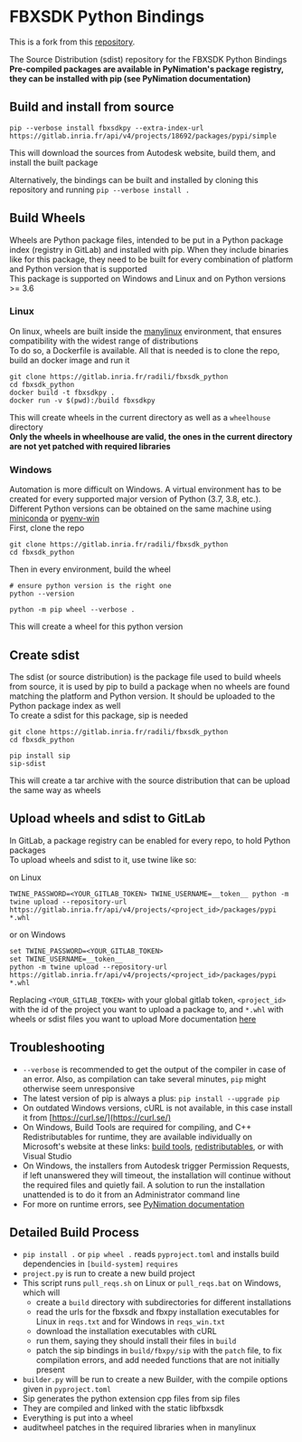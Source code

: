 # FBXSDK Python Bindings

This is a fork from this [repository](https://gitlab.inria.fr/radili/fbxsdk_python).

The Source Distribution (sdist) repository for the FBXSDK Python Bindings     
**Pre-compiled packages are available in PyNimation's package registry, they can be installed with pip (see PyNimation documentation)**    

## Build and install from source

```
pip --verbose install fbxsdkpy --extra-index-url https://gitlab.inria.fr/api/v4/projects/18692/packages/pypi/simple
```
This will download the sources from Autodesk website, build them, and install the built package

Alternatively, the bindings can be built and installed by cloning this repository and running `pip --verbose install .`

## Build Wheels

Wheels are Python package files, intended to be put in a Python package index (registry in GitLab) and installed with pip. When they include binaries like for this package, they need to be built for every combination of platform and Python version that is supported    
This package is supported on Windows and Linux and on Python versions >= 3.6    

### Linux

On linux, wheels are built inside the [manylinux](https://github.com/pypa/manylinux) environment, that ensures compatibility with the widest range of distributions    
To do so, a Dockerfile is available. All that is needed is to clone the repo, build an docker image and run it    

```
git clone https://gitlab.inria.fr/radili/fbxsdk_python
cd fbxsdk_python
docker build -t fbxsdkpy .
docker run -v $(pwd):/build fbxsdkpy
```

This will create wheels in the current directory as well as a `wheelhouse` directory    
**Only the wheels in wheelhouse are valid, the ones in the current directory are not yet patched with required libraries**

### Windows

Automation is more difficult on Windows. A virtual environment has to be created for every supported major version of Python (3.7, 3.8, etc.). Different Python versions can be obtained on the same machine using [miniconda](https://conda.io/miniconda.html) or [pyenv-win](https://github.com/pyenv-win/pyenv-win)    
First, clone the repo

```
git clone https://gitlab.inria.fr/radili/fbxsdk_python
cd fbxsdk_python
```

Then in every environment, build the wheel    

```
# ensure python version is the right one
python --version

python -m pip wheel --verbose .
```

This will create a wheel for this python version

## Create sdist

The sdist (or source distribution) is the package file used to build wheels from source, it is used by pip to build a package when no wheels are found matching the platform and Python version. It should be uploaded to the Python package index as well    
To create a sdist for this package, sip is needed

```
git clone https://gitlab.inria.fr/radili/fbxsdk_python
cd fbxsdk_python

pip install sip
sip-sdist
```

This will create a tar archive with the source distribution that can be upload the same way as wheels

## Upload wheels and sdist to GitLab

In GitLab, a package registry can be enabled for every repo, to hold Python packages    
To upload wheels and sdist to it, use twine like so:

on Linux

```
TWINE_PASSWORD=<YOUR_GITLAB_TOKEN> TWINE_USERNAME=__token__ python -m twine upload --repository-url https://gitlab.inria.fr/api/v4/projects/<project_id>/packages/pypi *.whl
```

or on Windows

```
set TWINE_PASSWORD=<YOUR_GITLAB_TOKEN>
set TWINE_USERNAME=__token__
python -m twine upload --repository-url https://gitlab.inria.fr/api/v4/projects/<project_id>/packages/pypi *.whl
```

Replacing `<YOUR_GITLAB_TOKEN>` with your global gitlab token, `<project_id>` with the id of the project you want to upload a package to, and `*.whl` with wheels or sdist files you want to upload
More documentation [here](https://gitlab.inria.fr/help/user/packages/pypi_repository/index)

## Troubleshooting

- `--verbose` is recommended to get the output of the compiler in case of an error. Also, as compilation can take several minutes, `pip` might otherwise seem unresponsive  
- The latest version of pip is always a plus: `pip install --upgrade pip`
- On outdated Windows versions, cURL is not available, in this case install it from [https://curl.se/](https://curl.se/)
- On Windows, Build Tools are required for compiling, and C++ Redistributables for runtime, they are available individually on Microsoft's website at these links: [build tools](https://aka.ms/vs/16/release/vs_buildtools.exe), [redistributables](https://aka.ms/vs/16/release/vc_redist.x64.exe), or with Visual Studio
- On Windows, the installers from Autodesk trigger Permission Requests, if left unanswered they will timeout, the installation will continue without the required files and quietly fail. A solution to run the installation unattended is to do it from an Administrator command line
- For more on runtime errors, see [PyNimation documentation](https://lhoyet.gitlabpages.inria.fr/pynimation/static/overview/troubleshooting.html#importerror-dll-load-failed-while-importing-fbx)

## Detailed Build Process

- `pip install .` or `pip wheel .` reads `pyproject.toml` and installs build dependencies in `[build-system]` `requires`
- `project.py` is run to create a new build project
- This script runs `pull_reqs.sh` on Linux or `pull_reqs.bat` on Windows, which will
  - create a `build` directory with subdirectories for different installations
  - read the urls for the fbxsdk and fbxpy installation executables for Linux in `reqs.txt` and for Windows in `reqs_win.txt`
  - download the installation executables with cURL
  - run them, saying they should install their files in `build`
  - patch the sip bindings in `build/fbxpy/sip` with the `patch` file, to fix compilation errors, and add needed functions that are not initially present
- `builder.py` will be run to create a new Builder, with the compile options given in `pyproject.toml`
- Sip generates the python extension cpp files from sip files
- They are compiled and linked with the static libfbxsdk
- Everything is put into a wheel
- auditwheel patches in the required libraries when in manylinux
